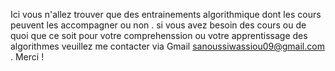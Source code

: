 Ici vous  n'allez trouver que des entrainements algorithmique  dont les cours peuvent les accompagner ou non . si vous avez besoin des cours ou de quoi que ce soit pour votre comprehenssion ou votre apprentissage des algorithmes veuillez me contacter via Gmail sanoussiwassiou09@gmail.com . Merci !
